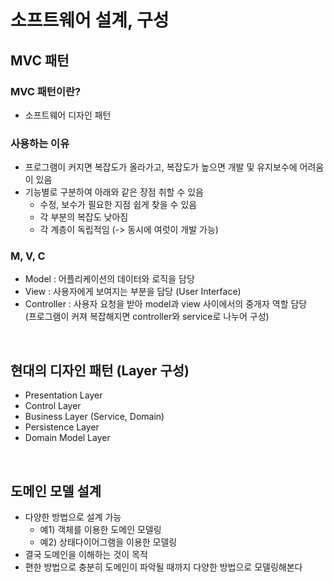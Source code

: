 # 소프트웨어 설계, 구성

## MVC 패턴

### MVC 패턴이란?
- 소프트웨어 디자인 패턴

### 사용하는 이유
- 프로그램이 커지면 복잡도가 올라가고, 복잡도가 높으면 개발 및 유지보수에 어려움이 있음
- 기능별로 구분하여 아래와 같은 장점 취할 수 있음
  - 수정, 보수가 필요한 지점 쉽게 찾을 수 있음
  - 각 부분의 복잡도 낮아짐
  - 각 계층이 독립적임 (-> 동시에 여럿이 개발 가능)

### M, V, C
- Model : 어플리케이션의 데이터와 로직을 담당
- View : 사용자에게 보여지는 부분을 담당 (User Interface)
- Controller : 사용자 요청을 받아 model과 view 사이에서의 중개자 역할 담당
  <br>(프로그램이 커져 복잡해지면 controller와 service로 나누어 구성)

<br>

## 현대의 디자인 패턴 (Layer 구성)
- Presentation Layer
- Control Layer
- Business Layer (Service, Domain)
- Persistence Layer
- Domain Model Layer

<br>

## 도메인 모델 설계
- 다양한 방법으로 설계 가능
  - 예1) 객체를 이용한 도메인 모델링
  - 예2) 상태다이어그램을 이용한 모델링
- 결국 도메인을 이해하는 것이 목적
- 편한 방법으로 충분히 도메인이 파악될 때까지 다양한 방법으로 모델링해본다